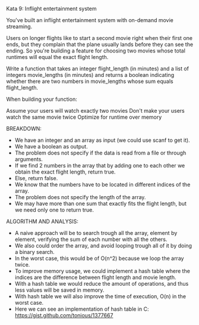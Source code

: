 Kata 9: Inflight entertainment system

You've built an inflight entertainment system with on-demand movie streaming.

Users on longer flights like to start a second movie right when their first one ends, but they complain that the plane usually lands before they can see the ending. So you're building a feature for choosing two movies whose total runtimes will equal the exact flight length.

Write a function that takes an integer flight_length (in minutes) and a list of integers movie_lengths (in minutes) and returns a boolean indicating whether there are two numbers in movie_lengths whose sum equals flight_length.

When building your function:

Assume your users will watch exactly two movies
Don't make your users watch the same movie twice
Optimize for runtime over memory

BREAKDOWN:

- We have an integer and an array as input (we could use scanf to get it).
- We have a boolean as output.
- The problem does not specify if the data is read from a file or through arguments.
- If we find 2 numbers in the array that by adding one to each other we obtain the exact flight length, return true.
- Else, return false.
- We know that the numbers have to be located in different indices of the array.
- The problem does not specify the length of the array.
- We may have more than one sum that exactly fits the flight length, but we need only one to return true.

ALGORITHM AND ANALYSIS:
- A naive approach will be to search trough all the array, element by element, verifying the sum of each number with all the others.
- We also could order the array, and avoid looping trough all of it by doing a binary search.
- In the worst case, this would be of O(n^2) because we loop the array twice.
- To improve memory usage, we could implement a hash table where the indices are the difference between flight length and movie length.
- With a hash table we would reduce the amount of operations, and thus less values will be saved in memory. 
- With hash table we will also improve the time of execution, O(n) in the worst case.
- Here we can see an implementation of hash table in C: https://gist.github.com/tonious/1377667
